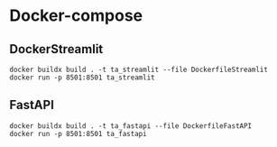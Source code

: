# Docker-compose

## DockerStreamlit

```docker
docker buildx build . -t ta_streamlit --file DockerfileStreamlit
docker run -p 8501:8501 ta_streamlit
```

## FastAPI

```docker
docker buildx build . -t ta_fastapi --file DockerfileFastAPI
docker run -p 8501:8501 ta_fastapi
```